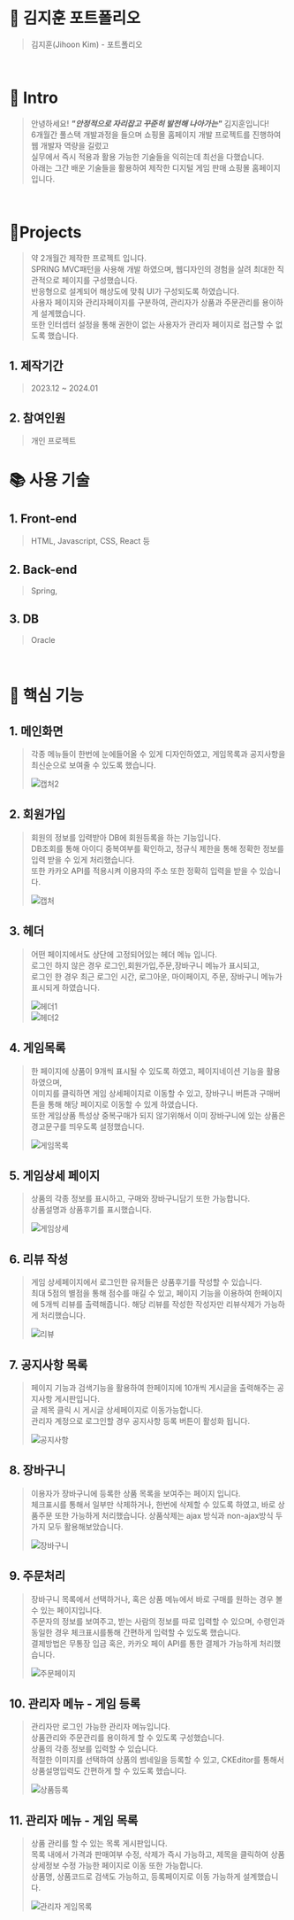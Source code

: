 # 📜 김지훈 포트폴리오

> 김지훈(Jihoon Kim) - 포트폴리오

<br />

# 👋 Intro

> 안녕하세요! ***"안정적으로 자리잡고 꾸준히 발전해 나아가는"*** 김지훈입니다!  
> 6개월간 풀스택 개발과정을 들으며 쇼핑몰 홈페이지 개발 프로젝트를 진행하여 웹 개발자 역량을 길렀고  
> 실무에서 즉시 적용과 활용 가능한 기술들을 익히는데 최선을 다했습니다.  
> 아래는 그간 배운 기술들을 활용하여 제작한 디지털 게임 판매 쇼핑몰 홈페이지입니다.  

<br />

# 📝Projects
> 약 2개월간 제작한 프로젝트 입니다.  
> SPRING MVC패턴을 사용해 개발 하였으며, 웹디자인의 경험을 살려 최대한 직관적으로 페이지를 구성했습니다.  
> 반응형으로 설계되어 해상도에 맞춰 UI가 구성되도록 하였습니다.  
> 사용자 페이지와 관리자페이지를 구분하여, 관리자가 상품과 주문관리를 용이하게 설계했습니다.  
> 또한 인터셉터 설정을 통해 권한이 없는 사용자가 관리자 페이지로 접근할 수 없도록 했습니다.  

## 1. 제작기간
> 2023.12 ~ 2024.01

## 2. 참여인원
> 개인 프로젝트

# 📚 사용 기술

## 1. Front-end
> HTML, Javascript, CSS, React 등

## 2. Back-end
> Spring, 

## 3. DB
> Oracle  

<br />

# 🔑 핵심 기능

## 1. 메인화면
> 각종 메뉴들이 한번에 눈에들어올 수 있게 디자인하였고, 게임목록과 공지사항을 최신순으로 보여줄 수 있도록 했습니다.
> 
> ![캡처2](https://github.com/KJH4030/dgames/assets/148828513/c647368c-409d-4ce7-99ec-9ebe4729fab9)

## 2. 회원가입
> 회원의 정보를 입력받아 DB에 회원등록을 하는 기능입니다.  
> DB조회를 통해 아이디 중복여부를 확인하고, 정규식 제한을 통해 정확한 정보를 입력 받을 수 있게 처리했습니다.  
> 또한 카카오 API를 적용시켜 이용자의 주소 또한 정확히 입력을 받을 수 있습니다.
> 
> ![캡처](https://github.com/KJH4030/dgames/assets/148828513/6c5c557e-9243-458a-9176-9ba65538814d)

## 3. 헤더
> 어떤 페이지에서도 상단에 고정되어있는 헤더 메뉴 입니다.  
> 로그인 하지 않은 경우 로그인,회원가입,주문,장바구니 메뉴가 표시되고,  
> 로그인 한 경우 최근 로그인 시간, 로그아운, 마이페이지, 주문, 장바구니 메뉴가 표시되게 하였습니다.
> 
> ![헤더1](https://github.com/KJH4030/dgames/assets/148828513/936a29ba-0aab-4891-ae71-3e0efdac610e)  
> ![헤더2](https://github.com/KJH4030/dgames/assets/148828513/542c6470-8829-4e0c-be15-1a015b333a33)  

## 4. 게임목록
> 한 페이지에 상품이 9개씩 표시될 수 있도록 하였고, 페이지네이션 기능을 활용하였으며,  
> 이미지를 클릭하면 게임 상세페이지로 이동할 수 있고, 장바구니 버튼과 구매버튼을 통해 해당 페이지로 이동할 수 있게 하였습니다.  
> 또한 게임상품 특성상 중복구매가 되지 않기위해서 이미 장바구니에 있는 상품은 경고문구를 띄우도록 설정했습니다.
> 
> ![게임목록](https://github.com/KJH4030/dgames/assets/148828513/211ab563-1443-49cd-831f-cef92a185aa8)

## 5. 게임상세 페이지
> 상품의 각종 정보를 표시하고, 구매와 장바구니담기 또한 가능합니다.  
> 상품설명과 상품후기를 표시했습니다.
> 
> ![게임상세](https://github.com/KJH4030/dgames/assets/148828513/44589a31-3552-48be-a668-88d9468d1c09)  

## 6. 리뷰 작성
> 게임 상세페이지에서 로그인한 유저들은 상품후기를 작성할 수 있습니다.  
> 최대 5점의 별점을 통해 점수를 매길 수 있고, 페이지 기능을 이용하여 한페이지에 5개씩 리뷰를 출력해줍니다.
> 해당 리뷰를 작성한 작성자만 리뷰삭제가 가능하게 처리했습니다.  
> 
> ![리뷰](https://github.com/KJH4030/dgames/assets/148828513/e8a3cb96-e442-49c4-97b1-74bfed15f6a0)  

## 7. 공지사항 목록
> 페이지 기능과 검색기능을 활용하여 한페이지에 10개씩 게시글을 출력해주는 공지사항 게시판입니다.  
> 글 제목 클릭 시 게시글 상세페이지로 이동가능합니다.  
> 관리자 계정으로 로그인할 경우 공지사항 등록 버튼이 활성화 됩니다.
> 
> ![공지사항](https://github.com/KJH4030/dgames/assets/148828513/0d70b077-5eb7-439c-ab10-81eb4780c2ab)

## 8. 장바구니
> 이용자가 장바구니에 등록한 상품 목록을 보여주는 페이지 입니다.  
> 체크표시를 통해서 일부만 삭제하거나, 한번에 삭제할 수 있도록 하였고, 바로 상품주문 또한 가능하게 처리했습니다.
> 상품삭제는 ajax 방식과 non-ajax방식 두가지 모두 활용해보았습니다.  
>
> ![장바구니](https://github.com/KJH4030/dgames/assets/148828513/fd0d8a0d-c290-4fa1-b1cc-d292c609f5bf)

## 9. 주문처리
> 장바구니 목록에서 선택하거나, 혹은 상품 메뉴에서 바로 구매를 원하는 경우 볼 수 있는 페이지입니다.  
> 주문자의 정보를 보여주고, 받는 사람의 정보를 따로 입력할 수 있으며, 수령인과 동일한 경우 체크표시를통해 간편하게 입력할 수 있도록 했습니다.  
> 결제방법은 무통장 입금 혹은, 카카오 페이 API를 통한 결제가 가능하게 처리했습니다.
>
> ![주문페이지](https://github.com/KJH4030/dgames/assets/148828513/51267730-3da2-4d19-8e40-08e3a9f7d1e5)

## 10. 관리자 메뉴 - 게임 등록
> 관리자만 로그인 가능한 관리자 메뉴입니다.  
> 상품관리와 주문관리를 용이하게 할 수 있도록 구성했습니다.  
> 상품의 각종 정보를 입력할 수 있습니다.  
> 적절한 이미지를 선택하여 상품의 썸네일을 등록할 수 있고, CKEditor를 통해서 상품설명입력도 간편하게 할 수 있도록 했습니다.  
>
> ![상품등록](https://github.com/KJH4030/dgames/assets/148828513/65c81a81-786f-4e0f-808e-9d9a248cb4ea)  

## 11. 관리자 메뉴 - 게임 목록
> 상품 관리를 할 수 있는 목록 게시판입니다.  
> 목록 내에서 가격과 판매여부 수정, 삭제가 즉시 가능하고, 제목을 클릭하여 상품 상세정보 수정 가능한 페이지로 이동 또한 가능합니다.  
> 상품명, 상품코드로 검색도 가능하고, 등록페이지로 이동 가능하게 설계했습니다.  
>  
> ![관리자 게임목록](https://github.com/KJH4030/dgames/assets/148828513/adc144b0-7f46-496c-919d-b266348658f3)
